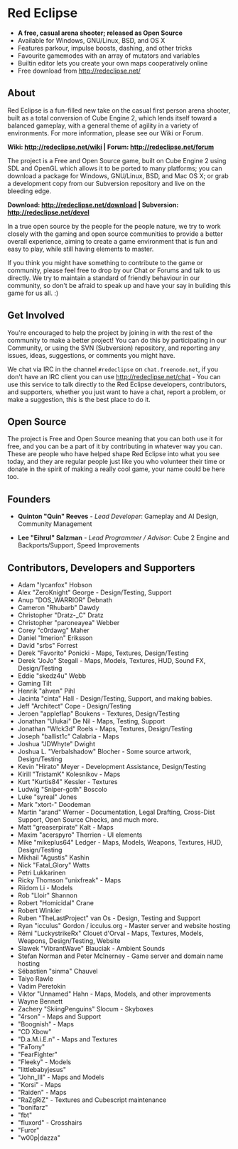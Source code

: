 Red Eclipse
===========

* **A free, casual arena shooter; released as Open Source**
* Available for Windows, GNU/Linux, BSD, and OS X
* Features parkour, impulse boosts, dashing, and other tricks
* Favourite gamemodes with an array of mutators and variables
* Builtin editor lets you create your own maps cooperatively online
* Free download from <http://redeclipse.net/>

About
-----

Red Eclipse is a fun-filled new take on the casual first person arena shooter, built as a total conversion of Cube Engine 2, which lends itself toward a balanced gameplay, with a general theme of agility in a variety of environments. For more information, please see our Wiki or Forum.

**Wiki: <http://redeclipse.net/wiki> | Forum: <http://redeclipse.net/forum>**

The project is a Free and Open Source game, built on Cube Engine 2 using SDL and OpenGL which allows it to be ported to many platforms; you can download a package for Windows, GNU/Linux, BSD, and Mac OS X; or grab a development copy from our Subversion repository and live on the bleeding edge.

**Download: <http://redeclipse.net/download> | Subversion: <http://redeclipse.net/devel>**

In a true open source by the people for the people nature, we try to work closely with the gaming and open source communities to provide a better overall experience, aiming to create a game environment that is fun and easy to play, while still having elements to master.

If you think you might have something to contribute to the game or community, please feel free to drop by our Chat or Forums and talk to us directly. We try to maintain a standard of friendly behaviour in our community, so don't be afraid to speak up and have your say in building this game for us all. :)

Get Involved
------------

You're encouraged to help the project by joining in with the rest of the community to make a better project! You can do this by participating in our Community, or using the SVN (Subversion) repository, and reporting any issues, ideas, suggestions, or comments you might have.

We chat via IRC in the channel `#redeclipse` on `chat.freenode.net`, if you don't have an IRC client you can use <http://redeclipse.net/chat> - You can use this service to talk directly to the Red Eclipse developers, contributors, and supporters, whether you just want to have a chat, report a problem, or make a suggestion, this is the best place to do it.

Open Source
-----------

The project is Free and Open Source meaning that you can both use it for free, and you can be a part of it by contributing in whatever way you can. These are people who have helped shape Red Eclipse into what you see today, and they are regular people just like you who volunteer their time or donate in the spirit of making a really cool game, your name could be here too.

Founders
--------

* **Quinton "Quin" Reeves** - *Lead Developer*: Gameplay and AI Design, Community Management

* **Lee "Eihrul" Salzman** - *Lead Programmer / Advisor*: Cube 2 Engine and Backports/Support, Speed Improvements

Contributors, Developers and Supporters
---------------------------------------

* Adam "lycanfox" Hobson
* Alex "ZeroKnight" George - Design/Testing, Support
* Anup "DOS_WARRIOR" Debnath
* Cameron "Rhubarb" Dawdy
* Christopher "Dratz-_C" Dratz
* Christopher "paroneayea" Webber
* Corey "c0rdawg" Maher
* Daniel "Imerion" Eriksson
* David "srbs" Forrest
* Derek "Favorito" Ponicki - Maps, Textures, Design/Testing
* Derek "JoJo" Stegall - Maps, Models, Textures, HUD, Sound FX, Design/Testing
* Eddie "skedz4u" Webb
* Gaming Tilt
* Henrik "ahven" Pihl
* Jacinta "cinta" Hall - Design/Testing, Support, and making babies.
* Jeff "Architect" Cope - Design/Testing
* Jeroen "appleflap" Boukens - Textures, Design/Testing
* Jonathan "Ulukai" De Nil - Maps, Testing, Support
* Jonathan "W!ck3d" Roels - Maps, Textures, Design/Testing
* Joseph "ballist1c" Calabria - Maps
* Joshua "JDWhyte" Dwight
* Joshua L. "Verbalshadow" Blocher - Some source artwork, Design/Testing
* Kevin "Hirato" Meyer - Development Assistance, Design/Testing
* Kirill "TristamK" Kolesnikov - Maps
* Kurt "Kurtis84" Kessler - Textures
* Ludwig "Sniper-goth" Boscolo
* Luke "syreal" Jones
* Mark "xtort-" Doodeman
* Martin "arand" Werner - Documentation, Legal Drafting, Cross-Dist Support, Open Source Checks, and much more.
* Matt "greaserpirate" Kalt - Maps
* Maxim "acerspyro" Therrien - UI elements
* Mike "mikeplus64" Ledger - Maps, Models, Weapons, Textures, HUD, Design/Testing
* Mikhail "Agustis" Kashin
* Nick "Fatal_Glory" Watts
* Petri Lukkarinen
* Ricky Thomson "unixfreak" - Maps
* Riidom Li - Models
* Rob "Lloir" Shannon
* Robert "Homicidal" Crane
* Robert Winkler
* Ruben "TheLastProject" van Os - Design, Testing and Support
* Ryan "icculus" Gordon / icculus.org - Master server and website hosting
* Rémi "LuckystrikeRx" Clouet d'Orval - Maps, Textures, Models, Weapons, Design/Testing, Website
* Slawek "VibrantWave" Blauciak - Ambient Sounds
* Stefan Norman and Peter McInerney - Game server and domain name hosting
* Sébastien "sinma" Chauvel
* Taiyo Rawle
* Vadim Peretokin
* Viktor "Unnamed" Hahn - Maps, Models, and other improvements
* Wayne Bennett
* Zachery "SkiingPenguins" Slocum - Skyboxes
* "4rson" - Maps and Support
* "Boognish" - Maps
* "CD Xbow"
* "D.a.M.i.E.n" - Maps and Textures
* "FaTony"
* "FearFighter"
* "Fleeky" - Models
* "littlebabyjesus"
* "John_III" - Maps and Models
* "Korsi" - Maps
* "Raiden" - Maps
* "RaZgRiZ" - Textures and Cubescript maintenance
* "bonifarz"
* "fbt"
* "fluxord" - Crosshairs
* "Furor"
* "w00p|dazza"
